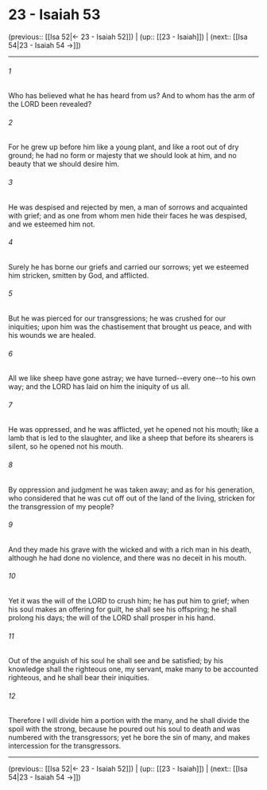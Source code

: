 # 23 - Isaiah 53

(previous:: [[Isa 52|← 23 - Isaiah 52]]) | (up:: [[23 - Isaiah]]) | (next:: [[Isa 54|23 - Isaiah 54 →]])

***


###### 1 
Who has believed what he has heard from us? And to whom has the arm of the LORD been revealed? 

###### 2 
For he grew up before him like a young plant, and like a root out of dry ground; he had no form or majesty that we should look at him, and no beauty that we should desire him. 

###### 3 
He was despised and rejected by men, a man of sorrows and acquainted with grief; and as one from whom men hide their faces he was despised, and we esteemed him not. 

###### 4 
Surely he has borne our griefs and carried our sorrows; yet we esteemed him stricken, smitten by God, and afflicted. 

###### 5 
But he was pierced for our transgressions; he was crushed for our iniquities; upon him was the chastisement that brought us peace, and with his wounds we are healed. 

###### 6 
All we like sheep have gone astray; we have turned--every one--to his own way; and the LORD has laid on him the iniquity of us all. 

###### 7 
He was oppressed, and he was afflicted, yet he opened not his mouth; like a lamb that is led to the slaughter, and like a sheep that before its shearers is silent, so he opened not his mouth. 

###### 8 
By oppression and judgment he was taken away; and as for his generation, who considered that he was cut off out of the land of the living, stricken for the transgression of my people? 

###### 9 
And they made his grave with the wicked and with a rich man in his death, although he had done no violence, and there was no deceit in his mouth. 

###### 10 
Yet it was the will of the LORD to crush him; he has put him to grief; when his soul makes an offering for guilt, he shall see his offspring; he shall prolong his days; the will of the LORD shall prosper in his hand. 

###### 11 
Out of the anguish of his soul he shall see and be satisfied; by his knowledge shall the righteous one, my servant, make many to be accounted righteous, and he shall bear their iniquities. 

###### 12 
Therefore I will divide him a portion with the many, and he shall divide the spoil with the strong, because he poured out his soul to death and was numbered with the transgressors; yet he bore the sin of many, and makes intercession for the transgressors.

***

(previous:: [[Isa 52|← 23 - Isaiah 52]]) | (up:: [[23 - Isaiah]]) | (next:: [[Isa 54|23 - Isaiah 54 →]])
